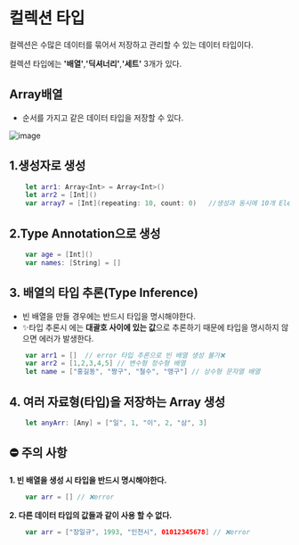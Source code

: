 # **컬렉션 타입**

컬렉션은 수많은 데이터를 묶어서 저장하고 관리할 수 있는 데이터 타입이다.

컬렉션 타입에는 **'배열'**,**'딕셔너리'**,**'세트'** 3개가 있다.

## **Array배열**

- 순서를 가지고 같은 데이터 타입을 저장할 수 있다.


![image](https://user-images.githubusercontent.com/69107255/134537591-27adf65e-7402-40b8-8392-2ad80d1a36a6.png)

## **1.생성자로 생성**

```swift
    let arr1: Array<Int> = Array<Int>()
    let arr2 = [Int]()
    var array7 = [Int](repeating: 10, count: 0)   //생성과 동시에 10개 Element 생성 및 0으로 초기화
```

## **2.Type Annotation으로 생성**

```swift
    var age = [Int]()
    var names: [String] = []
```

## **3. 배열의 타입 추론(Type Inference)**

- 빈 배열을 만들 경우에는 반드시 타입을 명시해야한다.
- ✨타입 추론시 에는 **대괄호 사이에 있는 값**으로 추론하기 때문에 타입을 명시하지 않으면 에러가 발생한다.

```swift
    var arr1 = []  // error 타입 추론으로 빈 배열 생성 불가❌
    var arr2 = [1,2,3,4,5] // 변수형 정수형 배열
    let name = ["홍길동", "짱구", "철수", "맹구"] // 상수형 문자열 배열
```

## **4. 여러 자료형(타입)을 저장하는 Array 생성**

```swift
    let anyArr: [Any] = ["일", 1, "이", 2, "삼", 3]
```

## **⛔️ 주의 사항**

**1. 빈 배열을 생성 시 타입을 반드시 명시해야한다.**

```swift
    var arr = [] // ❌error
```

**2. 다른 데이터 타입의 값들과 같이 사용 할 수 없다.**

```swift
    var arr = ["장일규", 1993, "인천시", 01012345678] // ❌error
```

